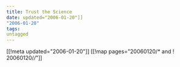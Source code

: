 ```yaml
---
title: Trust the Science
date: updated="2006-01-20"]]
"2006-01-20"
tags:
untagged
---
```

[[!meta updated="2006-01-20"]]
[[!map pages="20060120/* and ! 20060120/*/*"]]
